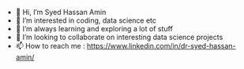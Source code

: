 - 👋 Hi, I’m Syed Hassan Amin
- 👀 I’m interested in coding, data science etc
- 🌱 I’m always learning and exploring a lot of stuff
- 💞️ I’m looking to collaborate on interesting data science projects
- 📫 How to reach me : https://www.linkedin.com/in/dr-syed-hassan-amin/

<!---
hamin123/hamin123 is a ✨ special ✨ repository because its `README.md` (this file) appears on your GitHub profile.
You can click the Preview link to take a look at your changes.
--->
